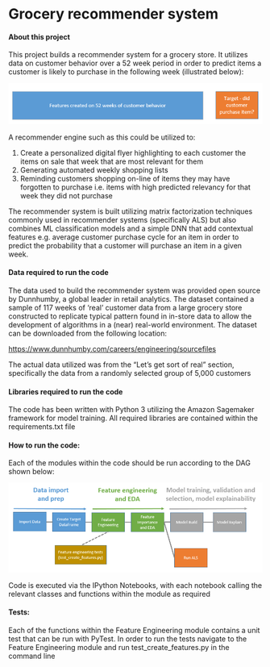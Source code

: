 # Grocery recommender system

#### About this project

This project builds a recommender system for a grocery store.  It utilizes data on customer behavior over a 52 week period in order to predict items a customer is likely to purchase in the following week (illustrated below):

![](Images/Timeline.PNG)

A recommender engine such as this could be utilized to:

1.	Create a personalized digital flyer highlighting to each customer the items on sale that week that are most relevant for them
2.	Generating automated weekly shopping lists
3.	Reminding customers shopping on-line of items they may have forgotten to purchase i.e. items with high predicted relevancy for that week they did not purchase

The recommender system is built utilizing matrix factorization techniques commonly used in recommender systems (specifically ALS) but also combines ML classification models and a simple DNN that add contextual features e.g. average customer purchase cycle for an item in order to predict the probability that a customer will purchase an item in a given week.  

#### Data required to run the code

The data used to build the recommender system was provided open source by Dunnhumby, a global leader in retail analytics.  The dataset contained a sample of 117 weeks of ‘real’ customer data from a large grocery store constructed to replicate typical pattern found in in-store data to allow the development of algorithms in a (near) real-world environment.  The dataset can be downloaded from the following location:

https://www.dunnhumby.com/careers/engineering/sourcefiles

The actual data utilized was from the “Let’s get sort of real” section, specifically the data from a randomly selected group of 5,000 customers

#### Libraries required to run the code

The code has been written with Python 3 utilizing the Amazon Sagemaker framework for model training. All required libraries are contained within the requirements.txt file

#### How to run the code:

Each of the modules within the code should be run according to the DAG shown below:

![](Images/project_dag.PNG)

Code is executed via the IPython Notebooks, with each notebook calling the relevant classes and functions within the module as required

#### Tests:

Each of the functions within the Feature Engineering module contains a unit test that can be run with PyTest.  In order to run the tests navigate to the Feature Engineering module and run test_create_features.py in the command line
